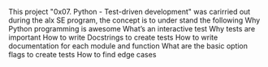 This project "0x07. Python - Test-driven development" was carirried out during 
the alx SE program, the concept is to under stand the following
Why Python programming is awesome
What’s an interactive test
Why tests are important
How to write Docstrings to create tests
How to write documentation for each module and function
What are the basic option flags to create tests
How to find edge cases 
